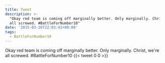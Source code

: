 ```yaml
---
title: Tweet
description: >-
  "Okay red team is coming off marginally better. Only marginally. Christ, we're
  all screwed. #BattleForNumber10"
date: '2015-03-26T22:03:42+00:00'
tags:
  - BattleForNumber10
---
```

Okay red team is coming off marginally better. Only marginally. Christ, we're all screwed. #BattleForNumber10
      {{< tweet 0 0 >}}
    
